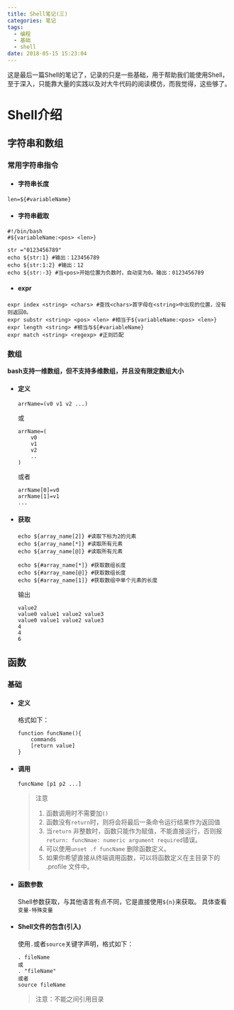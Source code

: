```yaml
---
title: Shell笔记(三)
categories: 笔记
tags:
  - 编程
  - 基础
  - shell
date: 2018-05-15 15:23:04
---
```

这是最后一篇Shell的笔记了，记录的只是一些基础，用于帮助我们能使用Shell，至于深入，只能靠大量的实践以及对大牛代码的阅读模仿，而我觉得，这些够了。
<!-- more-->
# Shell介绍
## 字符串和数组
### 常用字符串指令
- #### 字符串长度
```
len=${#variableName}
```

- #### 字符串截取 
```shell
#!/bin/bash
#${variableName:<pos> <len>}

str ="0123456789"
echo ${str:1} #输出：123456789
echo ${str:1:2} #输出：12
echo ${str:-3} #当<pos>开始位置为负数时，自动变为0。输出：0123456789
```
- #### expr
```
expr index <string> <chars> #查找<chars>首字母在<string>中出现的位置，没有则返回0。
expr substr <string> <pos> <len> #相当于${variableName:<pos> <len>}
expr length <string> #相当与${#variableName}
expr match <string> <regexp> #正则匹配
```
      
### 数组
**bash支持一维数组，但不支持多维数组，并且没有限定数组大小**
- #### 定义
    ```shell
    arrName=(v0 v1 v2 ...)
    ```
    或
    ```shell
    arrName=(
        v0
        v1
        v2
        ..
    )    
    ```
    或者
    ```shell
    arrName[0]=v0
    arrName[1]=v1
    ...
    ```
- #### 获取
    ```shell
    echo ${array_name[2]} #读取下标为2的元素
    echo ${array_name[*]} #读取所有元素
    echo ${array_name[@]} #读取所有元素

    echo ${#array_name[*]} #获取数组长度
    echo ${#array_name[@]} #获取数组长度
    echo ${#array_name[1]} #获取数组中单个元素的长度
    ```
    输出
    ```shell
    value2
    value0 value1 value2 value3
    value0 value1 value2 value3
    4
    4
    6
    ```

## 函数
### 基础
- #### 定义
    格式如下：
    ```shell
    function funcName(){
        commands
        [return value]
    }
    ```
- #### 调用
    ``` shell
    funcName [p1 p2 ...]
    ```
    > 注意
    > 1. 函数调用时不需要加`()`
    > 2. 函数没有`return`时，则将会将最后一条命令运行结果作为返回值
    > 3. 当`return` 非整数时，函数只能作为赋值，不能直接运行，否则报`return: funcNmae: numeric argument required`错误。
    > 4. 可以使用`unset .f funcName` 删除函数定义。
    > 5. 如果你希望直接从终端调用函数，可以将函数定义在主目录下的 .profile 文件中。

- #### 函数参数
    Shell参数获取，与其他语言有点不同，它是直接使用`${n}`来获取。
    具体查看`变量-特殊变量`

- #### Shell文件的包含(引入)
    使用`.`或者`source`关键字声明，格式如下：
    ```shell
    . fileName
    或
    . "fileName"
    或者
    source fileName
    ```
    >注意：不能之间引用目录
